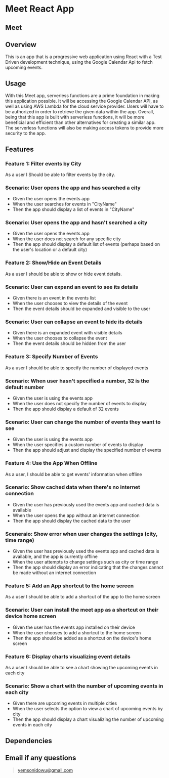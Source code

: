 # Meet React App

## Meet

## Overview

This is an app that is a progressive web application using React with a Test Driven development technique, using the Google Calendar Api to fetch upcoming events.

## Usage

With this Meet app, serverless functions are a prime foundation in making this application possible. It will be accessing the Google Calendar API, as well as using AWS Lambda for the cloud service provider. Users will have to be authorized in order to retrieve the given data within the app. Overall, being that this app is built with serverless functions, it will be more beneficial and efficient than other alternatives for creating a similar app. The serverless functions will also be making access tokens to provide more security to the app.

## Features

### Feature 1: Filter events by City

As a user I Should be able to filter events by the city.

### Scenario: User opens the app and has searched a city

- Given the user opens the events app
- When the user searches for events in "CityName"
- Then the app should display a list of events in "CityName"

### Scenario: User opens the app and hasn't searched a city

- Given the user opens the events app
- When the user does not search for any specific city
- Then the app should display a default list of events (perhaps based on the user's location or a default city)

### Feature 2: Show/Hide an Event Details

As a user I should be able to show or hide event details.

### Scenario: User can expand an event to see its details

- Given there is an event in the events list
- When the user chooses to view the details of the event
- Then the event details should be expanded and visible to the user

### Scenario: User can collapse an event to hide its details

- Given there is an expanded event with visible details
- When the user chooses to collapse the event
- Then the event details should be hidden from the user

### Feature 3: Specify Number of Events

As a user I should be able to specify the number of displayed events

### Scenario: When user hasn't specified a number, 32 is the default number

- Given the user is using the events app
- When the user does not specify the number of events to display
- Then the app should display a default of 32 events

### Scenario: User can change the number of events they want to see

- Given the user is using the events app
- When the user specifies a custom number of events to display
- Then the app should adjust and display the specified number of events

### Feature 4: Use the App When Offline

As a user, I should be able to get events' information when offline

### Scenario: Show cached data when there's no internet connection

- Given the user has previously used the events app and cached data is available
- When the user opens the app without an internet connection
- Then the app should display the cached data to the user

### Sceneraio: Show error when user changes the settings (city, time range)

- Given the user has previously used the events app and cached data is available, and the app is currently offline
- When the user attempts to change settings such as city or time range
- Then the app should display an error indicating that the changes cannot be made without an internet connection

### Feature 5: Add an App shortcut to the home screen

As a user I should be able to add a shortcut of the app to the home screen

### Scenario: User can install the meet app as a shortcut on their device home screen

- Given the user has the events app installed on their device
- When the user chooses to add a shortcut to the home screen
- Then the app should be added as a shortcut on the device's home screen

### Feature 6: Display charts visualizing event details

As a user I should be able to see a chart showing the upcoming events in each city

### Scenario: Show a chart with the number of upcoming events in each city

- Given there are upcoming events in multiple cities
- When the user selects the option to view a chart of upcoming events by city
- Then the app should display a chart visualizing the number of upcoming events in each city

## Dependencies

## Email if any questions

> yemsonidowu@gmail.com
